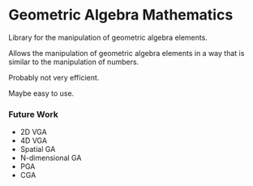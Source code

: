 # Geometric Algebra Mathematics

Library for the manipulation of geometric algebra elements.

Allows the manipulation of geometric algebra elements in a way that is similar to the manipulation of numbers.

Probably not very efficient.

Maybe easy to use.

### Future Work

- 2D VGA
- 4D VGA
- Spatial GA
- N-dimensional GA
- PGA
- CGA